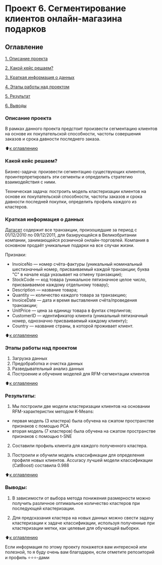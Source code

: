 # Проект 6. Сегментирование клиентов онлайн-магазина подарков

## Оглавление  
[1. Описание проекта](.README.md#Описание-проекта)

[2. Какой кейс решаем?](.README.md#Какой-кейс-решаем)

[3. Краткая информация о данных](.README.md#Краткая-информация-о-данных) 

[4. Этапы работы над проектом](.README.md#Этапы-работы-над-проектом)  

[5. Результат](.README.md#Результат)    

[6. Выводы](.README.md#Выводы) 

### Описание проекта    
В рамках данного проекта предстоит произвести сегментацию клиентов на основе их покупательской способности, частоты совершения заказов и срока давности последнего заказа.

:arrow_up:[к оглавлению](_)

### Какой кейс решаем? 
Бизнес-задача: произвести сегментацию существующих клиентов, проинтерпретировать эти сегменты и определить стратегию взаимодействия с ними.

Техническая задача: построить модель кластеризации клиентов на основе их покупательской способности, частоты заказов и срока давности последней покупки, определить профиль каждого из кластеров.

### Краткая информация о данных
[Датасет](https://drive.google.com/file/d/1Axlknf1Rd6T6UFRzWWZA_gBbfN2g9r3v/view?usp=sharing) содержит все транзакции, произошедшие за период с 01/12/2010 по 09/12/2011, для базирующейся в Великобритании компании, занимающейся розничной онлайн-торговлей. Компания в основном продаёт уникальные подарки на все случаи жизни.

Признаки:
- InvoiceNo — номер счёта-фактуры (уникальный номинальный шестизначный номер, присваиваемый каждой транзакции; буква "C" в начале кода указывает на отмену транзакции);
- StockCode — код товара (уникальное пятизначное целое число, присваиваемое каждому отдельному товару);
- Description — название товара;
- Quantity — количество каждого товара за транзакцию;
- InvoiceDate — дата и время выставления счёта/проведения транзакции;
- UnitPrice — цена за единицу товара в фунтах стерлингов;
- CustomerID — идентификатор клиента (уникальный пятизначный номер, однозначно присваиваемый каждому клиенту);
- Country — название страны, в которой проживает клиент.
  
:arrow_up:[к оглавлению](.README.md#Оглавление)


### Этапы работы над проектом  
1. Загрузка данных
2. Предобработка и очистка данных
3. Разведывательный анализ данных
4. Построение и обучение моделей для RFM-сегментации клиентов

:arrow_up:[к оглавлению](.README.md#Оглавление)


### Результаты:  
1. Мы построили две модели кластеризации клиентов на основании RFM-характеристик методом K-Means:
- первая модель (3 кластера) была обучена на сжатом пространстве признаков с помощью PCA
- вторая модель (7 кластеров) была обучена на сжатом пространстве признаков с помощью t-SNE

2. Составили профиль клиента для каждого полученного кластера.

3. Построили и обучили модель классификации для определения профиля новых клиентов. Accuracy лучшей модели классификации (CatBoost) составила 0.988

:arrow_up:[к оглавлению](.README.md#Оглавление)


### Выводы:  
1. В зависимости от выбора метода понижения размерности можно получить различное оптимальное количество кластеров при последующей кластеризации.

2. Для предсказания кластера на новых данных можно свести задачу кластеризации к задаче классификации, используя полученные при кластеризации метки, как целевые для обучающей выборки.

:arrow_up:[к оглавлению](.README.md#Оглавление)


Если информация по этому проекту покажется вам интересной или полезной, то я буду очень вам благодарен, если отметите репозиторий и профиль ⭐️⭐️⭐️-дами